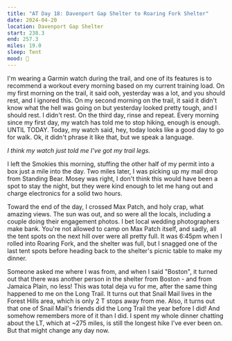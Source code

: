 ```yaml
---
title: "AT Day 18: Davenport Gap Shelter to Roaring Fork Shelter"
date: 2024-04-20
location: Davenport Gap Shelter
start: 238.3
end: 257.3
miles: 19.0
sleep: Tent
mood: 🙂
---
```

I'm wearing a Garmin watch during the trail, and one of its features is to recommend a workout every morning based on my current training load. On my first morning on the trail, it said ooh, yesterday was a lot, and you should rest, and I ignored this. On my second morning on the trail, it said it didn't know what the hell was going on but yesterday looked pretty tough, and I should rest. I didn't rest. On the third day, rinse and repeat. Every morning since my first day, my watch has told me to stop hiking, enough is enough. UNTIL TODAY. Today, my watch said, hey, today looks like a good day to go for walk. Ok, it didn't phrase it like that, but we speak a language.

*I think my watch just told me I've got my trail legs.*

I left the Smokies this morning, stuffing the other half of my permit into a box just a mile into the day. Two miles later, I was picking up my mail drop from Standing Bear. Mosey was right, I don't think this would have been a spot to stay the night, but they were kind enough to let me hang out and charge electronics for a solid two hours.

Toward the end of the day, I crossed Max Patch, and holy crap, what amazing views. The sun was out, and so were all the locals, including a couple doing their engagement photos. I bet local wedding photographers make bank. You're not allowed to camp on Max Patch itself, and sadly, all the tent spots on the next hill over were all pretty full. It was 6:45pm when I rolled into Roaring Fork, and the shelter was full, but I snagged one of the last tent spots before heading back to the shelter's picnic table to make my dinner.

Someone asked me where I was from, and when I said "Boston", it turned out that there was another person in the shelter from Boston - and from Jamaica Plain, no less! This was total deja vu for me, after the same thing happened to me on the Long Trail. It turns out that Snail Mail lives in the Forest Hills area, which is only 2 T stops away from me. Also, it turns out that one of Snail Mail's friends did the Long Trail the year before I did! And somehow remembers more of it than I did. I spent my whole dinner chatting about the LT, which at ~275 miles, is still the longest hike I've ever been on. But that might change any day now.

